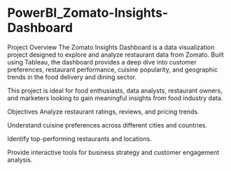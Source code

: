 # PowerBI_Zomato-Insights-Dashboard

Project Overview
The Zomato Insights Dashboard is a data visualization project designed to explore and analyze restaurant data from Zomato. Built using Tableau, the dashboard provides a deep dive into customer preferences, restaurant performance, cuisine popularity, and geographic trends in the food delivery and dining sector.

This project is ideal for food enthusiasts, data analysts, restaurant owners, and marketers looking to gain meaningful insights from food industry data.

Objectives
Analyze restaurant ratings, reviews, and pricing trends.

Understand cuisine preferences across different cities and countries.

Identify top-performing restaurants and locations.

Provide interactive tools for business strategy and customer engagement analysis.




